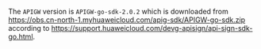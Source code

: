 The `APIGW` version is `APIGW-go-sdk-2.0.2` which is downloaded from https://obs.cn-north-1.myhuaweicloud.com/apig-sdk/APIGW-go-sdk.zip 
according to https://support.huaweicloud.com/devg-apisign/api-sign-sdk-go.html.
